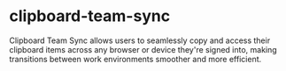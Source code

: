 # clipboard-team-sync
Clipboard Team Sync allows users to seamlessly copy and access their clipboard items across any browser or device they're signed into, making transitions between work environments smoother and more efficient.
